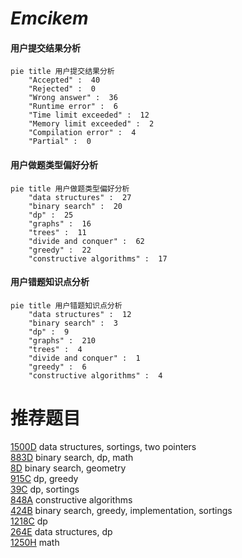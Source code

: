 # _Emcikem_

<!-- tabs:start -->



#### **用户提交结果分析**

```mermaid
pie title 用户提交结果分析
    "Accepted" :  40
    "Rejected" :  0
    "Wrong answer" :  36
    "Runtime error" :  6
    "Time limit exceeded" :  12
    "Memory limit exceeded" :  2
    "Compilation error" :  4
    "Partial" :  0
```

#### **用户做题类型偏好分析**

```mermaid
pie title 用户做题类型偏好分析
    "data structures" :  27
    "binary search" :  20
    "dp" :  25
    "graphs" :  16
    "trees" :  11
    "divide and conquer" :  62
    "greedy" :  22
    "constructive algorithms" :  17
```
#### **用户错题知识点分析**

```mermaid
pie title 用户错题知识点分析
    "data structures" :  12
    "binary search" :  3
    "dp" :  9
    "graphs" :  210
    "trees" :  4
    "divide and conquer" :  1
    "greedy" :  6
    "constructive algorithms" :  4
```



<!-- tabs:end -->
# 推荐题目
[1500D](https://codeforces.com/contest/1500/problem/D)		data structures,
                        sortings,
                        two pointers		  
[883D](https://codeforces.com/contest/883/problem/D)		binary search,
                        dp,
                        math		  
[8D](https://codeforces.com/contest/8/problem/D)		binary search,
                        geometry		  
[915C](https://codeforces.com/contest/915/problem/C)		dp,
                        greedy		  
[39C](https://codeforces.com/contest/39/problem/C)		dp,
                        sortings		  
[848A](https://codeforces.com/contest/848/problem/A)		constructive algorithms		  
[424B](https://codeforces.com/contest/424/problem/B)		binary search,
                        greedy,
                        implementation,
                        sortings		  
[1218C](https://codeforces.com/contest/1218/problem/C)		dp		  
[264E](https://codeforces.com/contest/264/problem/E)		data structures,
                        dp		  
[1250H](https://codeforces.com/contest/1250/problem/H)		math		  
